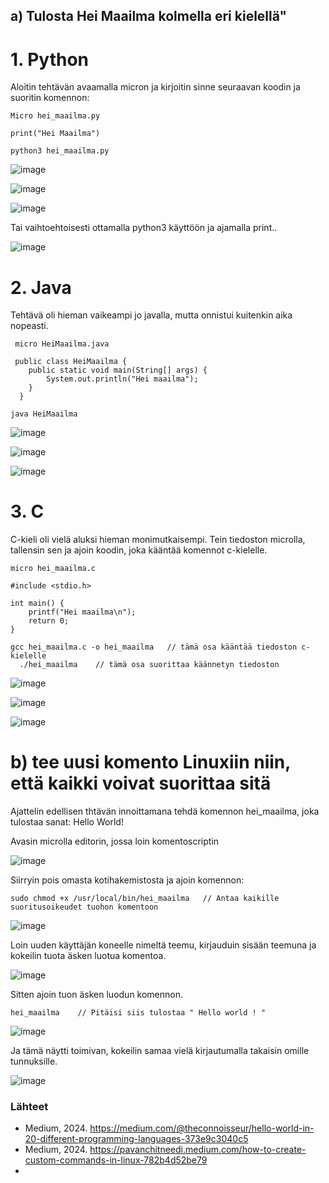 ## a) Tulosta Hei Maailma kolmella eri kielellä"

# 1. Python

Aloitin tehtävän avaamalla micron ja kirjoitin sinne seuraavan koodin ja suoritin komennon:

    Micro hei_maailma.py

    print("Hei Maailma")

    python3 hei_maailma.py

![image](https://github.com/user-attachments/assets/968acd4c-cc88-497c-86af-97a1eef20809)

![image](https://github.com/user-attachments/assets/065c86d4-b49f-4b8d-8b5b-2d4de8354bf3)

![image](https://github.com/user-attachments/assets/947152e9-0818-4e81-bf9f-91bf214b3079)

Tai vaihtoehtoisesti ottamalla python3 käyttöön ja ajamalla print..

![image](https://github.com/user-attachments/assets/585d821a-2d5c-421c-80a1-d6417e5e6181)


# 2. Java

Tehtävä oli hieman vaikeampi jo javalla, mutta onnistui kuitenkin aika nopeasti.

     micro HeiMaailma.java

     public class HeiMaailma {
        public static void main(String[] args) {
            System.out.println("Hei maailma");
        }
      }

    java HeiMaailma

![image](https://github.com/user-attachments/assets/5c9d60b5-2da7-4fe5-b336-2f9f703bdcba)


![image](https://github.com/user-attachments/assets/533d3d89-4ccb-4f74-8001-89f2cf8accc6)

![image](https://github.com/user-attachments/assets/861deaaa-1974-4f9a-ad79-4a99ca3f95dd)


# 3. C

  C-kieli oli vielä aluksi hieman monimutkaisempi. Tein tiedoston microlla, tallensin sen ja ajoin koodin, joka kääntää komennot c-kielelle.

    micro hei_maailma.c

    #include <stdio.h>

    int main() {
        printf("Hei maailma\n");
        return 0;
    }

    gcc hei_maailma.c -o hei_maailma   // tämä osa kääntää tiedoston c-kielelle
      ./hei_maailma    // tämä osa suorittaa käännetyn tiedoston

![image](https://github.com/user-attachments/assets/a03bc333-4a4c-4025-a560-73a65757c11d)

![image](https://github.com/user-attachments/assets/9bfdb0f6-4bdb-4761-9938-7e467a70ff1a)

![image](https://github.com/user-attachments/assets/319c937c-55f8-4497-9eb4-ee527994f81d)



# b) tee uusi komento Linuxiin niin, että kaikki voivat suorittaa sitä

Ajattelin edellisen thtävän innoittamana tehdä komennon hei_maailma, joka tulostaa sanat: Hello World!

Avasin microlla editorin, jossa loin komentoscriptin

![image](https://github.com/user-attachments/assets/128cea9c-1239-4094-949e-89a96fc3308b)

Siirryin pois omasta kotihakemistosta ja ajoin komennon:

    sudo chmod +x /usr/local/bin/hei_maailma   // Antaa kaikille suoritusoikeudet tuohon komentoon

![image](https://github.com/user-attachments/assets/6b89b2c6-139c-4f7b-bfc4-838dfd109527)

Loin uuden käyttäjän koneelle nimeltä teemu, kirjauduin sisään teemuna ja kokeilin tuota äsken luotua komentoa.

![image](https://github.com/user-attachments/assets/a6615f31-3035-4dba-9821-9318c8c2ed2f)

Sitten ajoin tuon äsken luodun komennon.

    hei_maailma    // Pitäisi siis tulostaa " Hello world ! "

![image](https://github.com/user-attachments/assets/d3b02758-45af-408d-b26d-646e2e9151f5)

Ja tämä näytti toimivan, kokeilin samaa vielä kirjautumalla takaisin omille tunnuksille.

![image](https://github.com/user-attachments/assets/b576a6e5-75ab-4bf9-9055-5d60385bb9dd)



### Lähteet

  - Medium, 2024. https://medium.com/@theconnoisseur/hello-world-in-20-different-programming-languages-373e9c3040c5
  - Medium, 2024. https://pavanchitneedi.medium.com/how-to-create-custom-commands-in-linux-782b4d52be79
  - 
    


